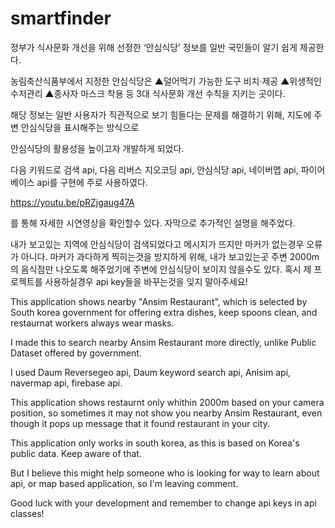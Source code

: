 # smartfinder


정부가 식사문화 개선을 위해 선정한 ‘안심식당’ 정보를 일반 국민들이 알기 쉽게 제공한다.

농림축산식품부에서 지정한 안심식당은 ▲덜어먹기 가능한 도구 비치·제공 ▲위생적인 수저관리 ▲종사자 마스크 착용 등 3대 식사문화 개선 수칙을 지키는 곳이다. 

해당 정보는 일반 사용자가 직관적으로 보기 힘들다는 문제를 해결하기 위해, 지도에 주변 안심식당을 표시해주는 방식으로

안심식당의 활용성을 높이고자 개발하게 되었다.

다음 키워드로 검색 api,
다음 리버스 지오코딩 api,
안심식당 api,
네이버맵 api,
파이어베이스 api를 구현에 주로 사용하였다.

https://youtu.be/pRZjgaug47A

를 통해 자세한 시연영상을 확인할수 있다. 자막으로 추가적인 설명을 해주었다.

내가 보고있는 지역에 안심식당이 검색되었다고 메시지가 뜨지만 마커가 없는경우 오류가 아니다.
마커가 과다하게 찍히는것을 방지하게 위해, 내가 보고있는곳 주변 2000m의 음식점만 나오도록 해주었기에 주변에 안심식당이 보이지 않을수도 있다.
혹시 제 프로젝트를 사용하실경우 api key들을 바꾸는것을 잊지 말아주세요!

This application shows nearby "Ansim Restaurant", which is selected by South korea government for offering extra dishes, keep spoons clean, and restaurnat workers always wear masks.

I made this to search nearby Ansim Restaurant more directly, unlike Public Dataset offered by government.

I used Daum Reversegeo api, Daum keyword search api, Anisim api, navermap api, firebase api.

This application shows restaurnt only whithin 2000m based on your camera position, so sometimes it may not show you
nearby Ansim Restaurant, even though it pops up message that it found restaurant in your city.

This application only works in south korea, as this is based on Korea's public data. Keep aware of that.

But I believe this might help someone who is looking for way to learn about api, or map based application, so I'm leaving comment.

Good luck with your development and remember to change api keys in api classes!
